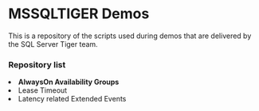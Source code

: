 <h1>MSSQLTIGER Demos</h1>
This is a repository of the scripts used during demos that are delivered by the SQL Server Tiger team. 

<h3>Repository list</h3>
<li>
<b>AlwaysOn Availability Groups</b>
<li>	Lease Timeout </li>
<li>	Latency related Extended Events </li>
</li>
